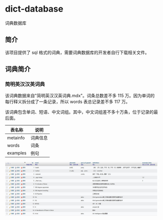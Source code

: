# dict-database

词典数据库

## 简介

该项目提供了 sql 格式的词典，需要词典数据库的开发者自行下载相关文件。

## 词典简介

### 简明英汉汉英词典

该词典数据来自"简明英汉汉英词典.mdx"。词条总数差不多 115 万。因为单词的每行释义拆分成了一条记录，所以 words 表总记录差不多 117 万。

该词典包含单词、短语、中文词组。其中，中文词组差不多十万条，位于记录的最后面。

| 表名称   | 说明     |
| -------- | -------- |
| metainfo | 词典信息 |
| words    | 词条     |
| examples | 例句     |

![截图](./assets/images/%E7%AE%80%E6%98%8E%E8%8B%B1%E6%B1%89%E6%B1%89%E8%8B%B1%E8%AF%8D%E5%85%B8-%E6%88%AA%E5%9B%BE.jpg)
